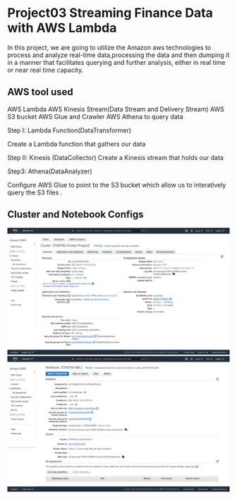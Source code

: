 # Project03 Streaming Finance Data with AWS Lambda
In this project, we are going to utilize the Amazon aws technologies to process and analyze real-time data,processing the data and then dumping it in a manner that facilitates querying and further analysis, either in real time or near real time capacity.


## AWS tool used

AWS Lambda
AWS Kinesis Stream(Data Stream and Delivery Stream)
AWS S3 bucket
AWS Glue and Crawler
AWS Athena to query data 

Step I: Lambda Function(DataTransformer)


Create a Lambda function that gathers our data 

Step II: Kinesis (DataCollector)
Create a Kinesis stream that holds our data

Step3: Athena(DataAnalyzer)

Configure AWS Glue to point to the S3 bucket which allow us to interatively query the S3 files .




## Cluster and Notebook Configs
![cluster](https://github.com/KY0409/Project2/blob/main/cluster_configuration.png)
![notebook](https://github.com/KY0409/Project2/blob/main/notebook_configuration.png)
